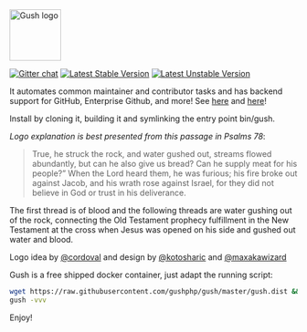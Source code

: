 <img src="https://f.cloud.github.com/assets/328359/1930603/3bd6fec6-7eb0-11e3-9945-f41820336d8c.png" alt="Gush logo"  width="90px"/>

[![Gitter chat](https://badges.gitter.im/gushphp/gush.png)](https://gitter.im/gushphp/gush)
[![Latest Stable Version](https://poser.pugx.org/gushphp/gush/v/stable.png)](https://packagist.org/packages/gushphp/gush)
[![Latest Unstable Version](https://poser.pugx.org/gushphp/gush/v/unstable.png)](https://packagist.org/packages/gushphp/gush)

It automates common maintainer and contributor tasks and has
backend support for GitHub, Enterprise Github, and more! See [here](https://vimeo.com/88283752) and [here](https://vimeo.com/85439368)!

Install by cloning it, building it and symlinking the entry point bin/gush.

*Logo explanation is best presented from this passage in Psalms 78*:

> True, he struck the rock, and water gushed out, streams flowed abundantly, but can he also give us bread?
> Can he supply meat for his people?” When the Lord heard them, he was furious; his fire broke out against
> Jacob, and his wrath rose against Israel, for they did not believe in God or trust in his deliverance.

The first thread is of blood and the following threads are water gushing out of the rock, connecting the Old Testament
prophecy fulfillment in the New Testament at the cross when Jesus was opened on his side and gushed out
water and blood.

Logo idea by [@cordoval](http://twitter.com/cordoval) and design by [@kotosharic](https://twitter.com/kotosharic) and [@maxakawizard](https://twitter.com/MAXakaWIZARD)

Gush is a free shipped docker container, just adapt the running script:
```bash
wget https://raw.githubusercontent.com/gushphp/gush/master/gush.dist && mv ./gush.dist /usr/local/bin/gush
gush -vvv
```

Enjoy!
